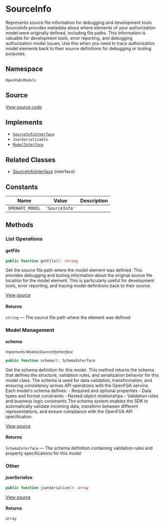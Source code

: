 # SourceInfo

Represents source file information for debugging and development tools. SourceInfo provides metadata about where elements of your authorization model were originally defined, including file paths. This information is valuable for development tools, error reporting, and debugging authorization model issues. Use this when you need to trace authorization model elements back to their source definitions for debugging or tooling purposes.

## Namespace
`OpenFGA\Models`

## Source
[View source code](https://github.com/evansims/openfga-php/blob/main/src/Models/SourceInfo.php)

## Implements
* [`SourceInfoInterface`](SourceInfoInterface.md)
* `JsonSerializable`
* [`ModelInterface`](ModelInterface.md)

## Related Classes
* [SourceInfoInterface](Models/SourceInfoInterface.md) (interface)

## Constants
| Name            | Value          | Description |
| --------------- | -------------- | ----------- |
| `OPENAPI_MODEL` | `'SourceInfo'` |             |

## Methods

### List Operations
#### getFile

```php
public function getFile(): string
```

Get the source file path where the model element was defined. This provides debugging and tooling information about the original source file location for the model element. This is particularly useful for development tools, error reporting, and tracing model definitions back to their source.

[View source](https://github.com/evansims/openfga-php/blob/main/src/Models/SourceInfo.php#L65)

#### Returns
`string` — The source file path where the element was defined
### Model Management
#### schema

*<small>Implements Models\SourceInfoInterface</small>*

```php
public function schema(): SchemaInterface
```

Get the schema definition for this model. This method returns the schema that defines the structure, validation rules, and serialization behavior for this model class. The schema is used for data validation, transformation, and ensuring consistency across API operations with the OpenFGA service. Each model&#039;s schema defines: - Required and optional properties - Data types and format constraints - Nested object relationships - Validation rules and business logic constraints The schema system enables the SDK to automatically validate incoming data, transform between different representations, and ensure compliance with the OpenFGA API specification.

[View source](https://github.com/evansims/openfga-php/blob/main/src/Models/ModelInterface.php#L52)

#### Returns
`SchemaInterface` — The schema definition containing validation rules and property specifications for this model
### Other
#### jsonSerialize

```php
public function jsonSerialize(): array
```

[View source](https://github.com/evansims/openfga-php/blob/main/src/Models/SourceInfo.php#L74)

#### Returns
`array`
